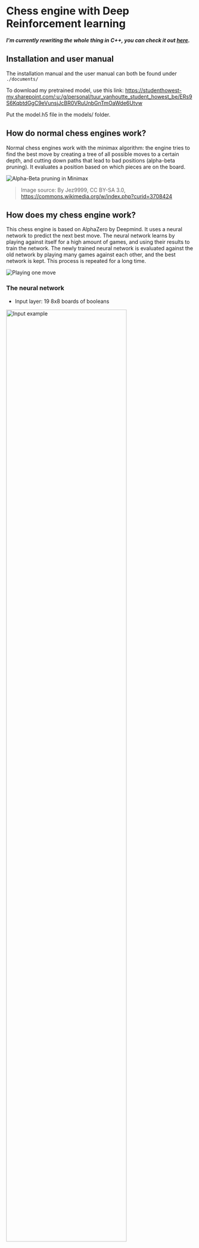 # Chess engine with Deep Reinforcement learning

***I'm currently rewriting the whole thing in C++, you can check it out [here](https://github.com/zjeffer/chess-deep-rl-cpp).***

## Installation and user manual

The installation manual and the user manual can both be found under `./documents/`

To download my pretrained model, use this link: https://studenthowest-my.sharepoint.com/:u:/g/personal/tuur_vanhoutte_student_howest_be/ERs9S6KqbtdGgC9eVunsjJcBR0VRuUnbGnTmOaWde6Utvw

Put the model.h5 file in the models/ folder.

## How do normal chess engines work?

Normal chess engines work with the minimax algorithm: the engine tries to find the best move by creating a tree of all possible moves to a certain depth, and cutting down paths that lead to bad positions (alpha-beta pruning). It evaluates a position based on which pieces are on the board.

![Alpha-Beta pruning in Minimax](code/img/AB_pruning.png)

> Image source: By Jez9999, CC BY-SA 3.0, https://commons.wikimedia.org/w/index.php?curid=3708424

## How does my chess engine work?

This chess engine is based on AlphaZero by Deepmind. It uses a neural network
to predict the next best move. The neural network learns by playing against
itself for a high amount of games, and using their results to train the network.
The newly trained neural network is evaluated against the old network by playing
many games against each other, and the best network is kept. This process is repeated
for a long time.

![Playing one move](code/img/ChessRL-schematic.png "Playing one move")

### The neural network

* Input layer: 19 8x8 boards of booleans

<img src="code/tests/input_planes/full.png" alt="Input example" width="80%"/>

* 20 hidden layers:
	* Convolutional hidden layer
	* 19 residual blocks with skip-connections
* 2 outputs:
	1. The win probabilities of each move (73 boards of 8x8 floats)
	2. The value of the given board (scalar)

<img src="code/tests/output_planes/unfiltered.png" alt="Output example" width="100%"/>

=> 30+ million parameters

A visual representation of the model can be found in `./models/model.png`

Every move, run a high number amount of MCTS simulations. AlphaZero uses an custom version of MCTS.

### Normal Monte Carlo Tree Search:

https://en.wikipedia.org/wiki/Monte_Carlo_tree_search

1. **Selection:** Traverse the tree **randomly** until a leaf node is reached.
2. **Expansion:** expand the leaf node by creating a child for every possible action
3. **Simulation:** 'rollout' the game by randomly choosing moves until the end of the game.
4. **Backpropagation:** backpropagate the result of the rollout to the root node.

In chess, normal MCTS would be incredibly inefficient, because the amount of actions
every position can have is too high (step 1), and the length of the game can be very long
when choosing random moves (step 3).

![Monte Carlo Tree Search](code/img/MCTS-wikipedia.png "Monte Carlo Tree Search")

> Image source: By Rmoss92 - Own work, CC BY-SA 4.0, https://commons.wikimedia.org/w/index.php?curid=88889583

### AlphaZero's MCTS

AlphaZero uses a different kind of MCTS: 

* step 1 (Selection) is not random, but based on neural network predictions and upper confidence bound
* step 3 (Simulation) is replaced by the value prediction received by the neural network (Evaluation)

![MCTS steps for 1 simulation](code/img/MCTS-alphazero.png "MCTS steps for 1 simulation")

> Image source: https://sebastianbodenstein.net/post/alphazero/

**To run one MCTS simulation:**

1. To traverse the tree, keep selecting the edges with maximum Q+U value
	* Q = mean value of the state over all simulations
	* U = upper confidence bound
	* Do this until a leaf node is reached (= a node which has not been visited/expanded yet)
2. Expand the leaf node by adding a new edge for every possible action in the state
	* Input the leaf node into the neural network
	* The output:
		1) The probabilities 
		2) The value of the state
	* Initialize the new edge's variables with these values:
		* `N = 0`
		* `W = 0` 
		* `Q = 0`
		* `P = p_a` (prior probability for that action)
	* Add nodes (new states) for each action to the tree
3. Backpropagation
	* From the leaf node, backpropagate to the root node
	* For every edge in the path, update the edge's variables
		* `N = N + 1`
		* `W = W + v`, v is the value of the leaf node predicted by the NN in step 2.
		* `Q = W / N`

### After these simulations, the move can be chosen:

* The move with greatest $N$ (deterministically)
* According to a distribution (stochastically): $\pi \sim N$

![Choose move from tree](code/img/MCTS-choose-move.png "Choose move from tree")


### Creating a training set

* To train the network, you need a lot of data
* You create this data through self-play: letting the AI play against a copy of itself for many games.
* For every move, store:
	* The state
	* The search probabilities
	* The winner, (added once the game is over)

### Training the network

* Sample a mini-batch from a high amount of positions (see training set)
* Train the network on the mini-batch

![Creating a training set](code/img/training.png "Creating a training set")

> Trophy icon by Freepik https://www.flaticon.com/authors/freepik


| First training session | Second training session |
|:-:| :-: |
|![First training session](code/plots/first-training.png) | ![Second training session](code/plots/second-training-0.002.png) |


### Multi-processing improvements

It is necessary to create a huge training set of positions by making the current best AI play against itself. 
To do that, I had the problem that playing multiple games in parallel was not possible because every agent needs access to the network:

![Self-play without multiprocessing](code/img/without-multiprocessing.png "Self-play without multiprocessing")

To fix this, I created a server-client architecture with Python sockets: the server has access to the neural network, 
and the client sends predictions to the server. The server then sends the predictions back to the correct client. This is much more scalable and can be dockerized.

![Self-play with multiprocessing](code/img/with-multiprocessing.png "Self-play with multiprocessing")

With a good system as a server (Ryzen 7 5800H + RTX 3070 Mobile), multiple clients (including clients on the system itself) can be connected to the server. 

The result: much faster self-play. The other clients' GPUs do not get used, meaning any system with a good processor can run multiple self-play games in parallel when connected to a server.

|System|No multiprocessing|Multiprocessing (16 processes)|
|:-|:-------------------:|:-------------------:|
|R7 5800H + RTX 3070|50 sims/sec|30 sims/sec each process|
|i7 7700HQ + GTX 1050|20 sims/sec|15 sims/sec each process|

I dockerized this server-client system so it can be deployed on a cluster.
You can find the configuration in code/docker-compose.yml, and the Dockerfiles in code/Dockerfile{client,server}.
The docker images are also pushed to `ghcr.io`: 

* The server: https://ghcr.io/zjeffer/chess-rl_prediction-server:latest
	* There is also a special server image if you're using an older Nvidia version (470 and CUDA 11.4): 
	* https://ghcr.io/zjeffer/chess-rl_prediction-server:cuda-11.4
* The client: https://ghcr.io/zjeffer/chess-rl_selfplay-client:latest

### Evaluate the network

To know whether the new network is better than the previous one, let the new network play against the previous best for a high amount of games. Whoever wins the most games, is the new best network.

Use that network to self-play again. Repeat indefinitely.

I tried this with the newest network against a completely random neural network. These are the results after 10 games:

```
Evaluated these models: Model 1 = models/randommodel.h5, Model 2 = models/model.h5
The results:
Model 1: 0
Model 2: 5
Draws: 5
```


# Sources

### Wikipedia articles & Library documentation

* [1]"Deep reinforcement learning," Wikipedia. Jan. 29, 2022. Accessed: Feb. 01, 2022. [Online]. Available: https://en.wikipedia.org/w/index.php?title=Deep_reinforcement_learning&oldid=1068657803

* [2]“Reinforcement learning,” Wikipedia. Jan. 15, 2022. Accessed: Feb. 01, 2022. [Online]. Available: https://en.wikipedia.org/w/index.php?title=Reinforcement_learning&oldid=1065862559

* [3]“AlphaZero,” Wikipedia. Jan. 15, 2022. Accessed: Feb. 01, 2022. [Online]. Available: https://en.wikipedia.org/w/index.php?title=AlphaZero&oldid=1065791194

* [4]“AlphaGo,” Wikipedia. Jan. 25, 2022. Accessed: Feb. 01, 2022. [Online]. Available: https://en.wikipedia.org/w/index.php?title=AlphaGo&oldid=1067772956

* [5]“AlphaGo Zero,” Wikipedia. Oct. 14, 2021. Accessed: Feb. 01, 2022. [Online]. Available: https://en.wikipedia.org/w/index.php?title=AlphaGo_Zero&oldid=1049954309

* [6]“Monte Carlo tree search,” Wikipedia. Jan. 23, 2022. Accessed: Feb. 01, 2022. [Online]. Available: https://en.wikipedia.org/w/index.php?title=Monte_Carlo_tree_search&oldid=1067396622

* [7]“Minimax,” Wikipedia. Jan. 18, 2022. Accessed: Feb. 01, 2022. [Online]. Available: https://en.wikipedia.org/w/index.php?title=Minimax&oldid=1066446492

* [8]“Alpha–beta pruning,” Wikipedia. Jan. 30, 2022. Accessed: Feb. 01, 2022. [Online]. Available: https://en.wikipedia.org/w/index.php?title=Alpha%E2%80%93beta_pruning&oldid=1068746141

* [9]“python-chess: a chess library for Python — python-chess 1.8.0 documentation.” https://python-chess.readthedocs.io/en/latest/ (accessed Feb. 01, 2022).

* [10]“Technical Explanation of Leela Chess Zero · LeelaChessZero/lc0 Wiki,” GitHub. https://github.com/LeelaChessZero/lc0 (accessed Feb. 01, 2022).


### AlphaZero & AlphaGo Zero specific articles & papers

* [11]D. Silver et al., “Mastering Chess and Shogi by Self-Play with a General Reinforcement Learning Algorithm,” arXiv:1712.01815 [cs], Dec. 2017, Accessed: Feb. 01, 2022. [Online]. Available: http://arxiv.org/abs/1712.01815

* [12]“A general reinforcement learning algorithm that masters chess, shogi, and Go through self-play.” https://www.science.org/doi/10.1126/science.aar6404 (accessed Feb. 01, 2022).

* [13]“engines - Understanding AlphaZero,” Chess Stack Exchange. https://chess.stackexchange.com/questions/19353/understanding-alphazero (accessed Feb. 01, 2022).

* [14]“How does AlphaZero learn to evaluate a position it has never seen?,” Chess Stack Exchange. https://chess.stackexchange.com/questions/19401/how-does-alphazero-learn-to-evaluate-a-position-it-has-never-seen (accessed Feb. 01, 2022).

* [15]“Figure 2: MCTS in AlphaGo Zero. | Nature”, Accessed: Feb. 01, 2022. [Online]. Available: https://www.nature.com/articles/nature24270/figures/2

* [16]J. Varty, “Alpha Zero And Monte Carlo Tree Search.” https://joshvarty.github.io/AlphaZero/ (accessed Feb. 01, 2022).

* [17]J. Varty, AlphaZeroSimple. 2022. Accessed: Feb. 01, 2022. [Online]. Available: https://github.com/JoshVarty/AlphaZeroSimple

* [18]“Was AlphaZero taught castling?,” Chess Stack Exchange. https://chess.stackexchange.com/questions/37468/was-alphazero-taught-castling (accessed Feb. 01, 2022).

* [19]T. M. Blog, “A Single-Player Alpha Zero Implementation in 250 Lines of Python.” https://tmoer.github.io/AlphaZero/ (accessed Feb. 01, 2022).

* [20]“AlphaZero |.” https://sebastianbodenstein.net/post/alphazero/ (accessed Feb. 01, 2022).

### Diagrams

* [21]“AlphaGo Zero Explained In One Diagram | by David Foster | Applied Data Science | Medium.” https://medium.com/applied-data-science/alphago-zero-explained-in-one-diagram-365f5abf67e0 (accessed Feb. 01, 2022).

### Tutorials

* [22]“AlphaZero, a novel Reinforcement Learning Algorithm, in JavaScript | by Carlos Aguayo | Towards Data Science.” https://towardsdatascience.com/alphazero-a-novel-reinforcement-learning-algorithm-deployed-in-javascript-56018503ad18 (accessed Feb. 01, 2022).

* [23]D. Foster, “How to build your own AlphaZero AI using Python and Keras,” Applied Data Science, Dec. 02, 2019. https://medium.com/applied-data-science/how-to-build-your-own-alphazero-ai-using-python-and-keras-7f664945c188 (accessed Feb. 01, 2022).

* [24]D. Foster, “How To Build Your Own MuZero AI Using Python (Part 1/3),” Applied Data Science, Feb. 23, 2021. https://medium.com/applied-data-science/how-to-build-your-own-muzero-in-python-f77d5718061a (accessed Feb. 01, 2022).

* [25]“Simple Alpha Zero.” https://web.stanford.edu/~surag/posts/alphazero.html (accessed Feb. 01, 2022).

* [26]D. Straus, “AlphaZero implementation and tutorial,” Medium, Jan. 27, 2020. https://towardsdatascience.com/alphazero-implementation-and-tutorial-f4324d65fdfc (accessed Feb. 01, 2022).
	* Updated article: [27]“How I trained a self-supervised neural network to beat GnuGo on small (7x7) boards | by Darin Straus | Analytics Vidhya | Medium.” https://medium.com/analytics-vidhya/how-i-trained-a-self-supervised-neural-network-to-beat-gnugo-on-small-7x7-boards-6b5b418895b7 (accessed Feb. 01, 2022).
	* [28]cody2007, alpha_go_zero_implementation. 2021. Accessed: Feb. 01, 2022. [Online]. Available: https://github.com/cody2007/alpha_go_zero_implementation



## Interesting videos

* [29]Lex Fridman, David Silver: AlphaGo, AlphaZero, and Deep Reinforcement Learning | Lex Fridman Podcast #86, (Apr. 03, 2020). Accessed: Feb. 01, 2022. [Online]. Available: https://www.youtube.com/watch?v=uPUEq8d73JI

* [30]DeepMind, RL Course by David Silver - Lecture 1: Introduction to Reinforcement Learning, (May 13, 2015). Accessed: Feb. 01, 2022. [Online]. Available: https://www.youtube.com/watch?v=2pWv7GOvuf0

* [31]Aske Plaat, Keynote David Silver NIPS 2017 Deep Reinforcement Learning Symposium AlphaZero, (Dec. 10, 2017). Accessed: Feb. 01, 2022. [Online]. Available: https://www.youtube.com/watch?v=A3ekFcZ3KNw




[![Hits](https://hits.seeyoufarm.com/api/count/incr/badge.svg?url=https%3A%2F%2Fgithub.com%2Fzjeffer%2Fchess-deep-rl&count_bg=%235E81AC&title_bg=%23555555&icon=&icon_color=%235E81AC&title=hits&edge_flat=false)](https://hits.seeyoufarm.com)















